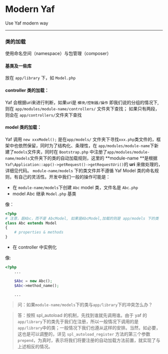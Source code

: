 # Modern Yaf

Use Yaf modern way

---

### 类的加载

使用命名空间（namespace）与包管理（composer）

#### 基类及一些库

放在 `app/library` 下，如 `Model.php`

#### controller 类的加载：

Yaf 会根据uri来进行判断，如果uri是 `模块/控制器/操作` 即我们说的分组的情况下, 则在 `app/modules/module-name/controllers/` 文件夹下查找；
如果只有两段，则会在 `app/controllers/`文件夹下查找

#### model 类的加载：

Yaf 调用 `new xxxModel();` 是在`app/models/` 文件夹下寻找`xxx.php`类文件的，框架中也依然保留，同时为了结构化、条理性，在 `app/modules/module-name`下新建了`models`文件夹，同时在 `Bootstrap.php` 中注册了`app/modules/module-name/models`文件夹下的类的自动加载规则，这里的 **module-name **是根据`Yaf\Application::app()->getRequest()->getRequestUri()`的 **uri** 来做处理的，详细见代码。
`module-name/models` 下的类文件并不遵循 Yaf Model 类的命名规则，有自己的灵活性。开发中我们一般的操作可能是：
- 在 `module-name/models`下创建 `Abc` model 类，文件名是 `Abc.php`
- model Abc 继承 `Model.php` 基类

像：

```php
<?php
# 注意，是Abc，而不是 AbcModel, 如果是AbcModel,加载的则是 app/models 下的类
class Abc extends Model 
{
    # properties & methods
}
```

- 在 controller 中实例化

像:

```php
<?php
    ...

    $Abc = new Abc();
    $Abc->method_name();

    ...

```

>问：如果`module-name/models`下的类与`app/library`下的冲突怎么办？

>答：按照 spl_autoload 的机制，先找到谁就先调用谁。由于 yaf 的 `app/library`下的类先于我们在注册，所以一般情况下调用的是 `app/library`中的类；一般情况下我们也遵从这样的安排。当然，如必要，这也是可以调整的，详见 `spl_autoload_register` 方法的第三个参数 `prepend`，为真时，表示将我们将要注册的自动加载方法前置，就实现了与上述相反的情况。
